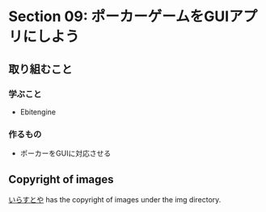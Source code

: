 # Section 09: ポーカーゲームをGUIアプリにしよう
## 取り組むこと
### 学ぶこと
* Ebitengine

### 作るもの

* ポーカーをGUIに対応させる

## Copyright of images

[いらすとや](https://www.irasutoya.com/) has the copyright of images under the img directory.

